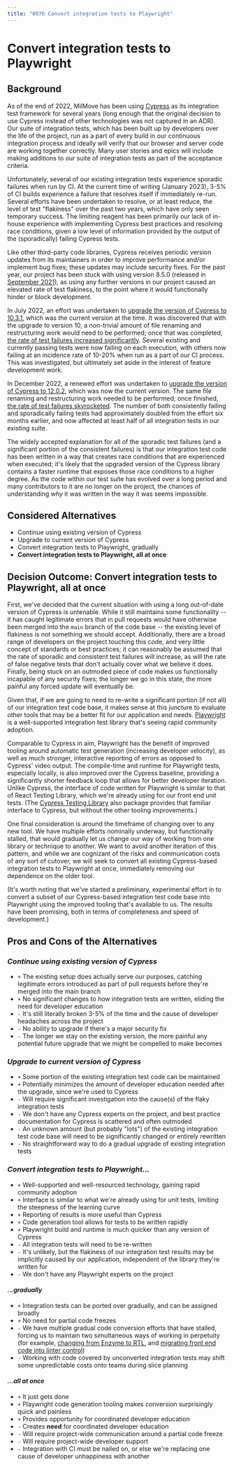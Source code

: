 ```yaml
---
title: "0076 Convert integration tests to Playwright"
---
```


# Convert integration tests to Playwright

## Background

As of the end of 2022, MilMove has been using [Cypress](https://www.cypress.io/) as its integration test framework for several years (long enough that the original decision to use Cypress instead of other technologies was not captured in an ADR). Our suite of integration tests, which has been built up by developers over the life of the project, run as a part of every build in our continuous integration process and ideally will verify that our browser and server code are working together correctly. Many user stories and epics will include making additions to our suite of integration tests as part of the acceptance criteria.

Unfortunately, several of our existing integration tests experience sporadic failures when run by CI. At the current time of writing (January 2023), 3-5% of CI builds experience a failure that resolves itself if immediately re-run. Several efforts have been undertaken to resolve, or at least reduce, the level of test "flakiness" over the past two years, which have only seen temporary success. The limiting reagent has been primarily our lack of in-house experience with implementing Cypress best practices and resolving race conditions, given a low level of information provided by the output of the (sporadically) failing Cypress tests.

Like other third-party code libraries, Cypress receives periodic version updates from its maintainers in order to improve performance and/or implement bug fixes; these updates may include security fixes. For the past year, our project has been stuck with using version 8.5.0 (released in [September 2021](https://docs.cypress.io/guides/references/changelog#8-5-0)), as using any further versions in our project caused an elevated rate of test flakiness, to the point where it would functionally hinder or block development.

In July 2022, an effort was undertaken to [upgrade the version of Cypress to 10.3.1](https://github.com/transcom/mymove/pull/8934), which was the current version at the time. It was discovered that with the upgrade to version 10, a non-trivial amount of file renaming and restructuring work would need to be performed; once that was completed, [the rate of test failures increased significantly](https://docs.google.com/spreadsheets/d/1AsBB8_EkQ1ltqM2a4zfdDs4EvTfqdN76slUrdXeH5LA/edit#gid=0). Several existing and currently passing tests were now failing on each execution, with others now failing at an incidence rate of 10-20% when run as a part of our CI process. This was investigated, but ultimately set aside in the interest of feature development work.

In December 2022, a renewed effort was undertaken to [upgrade the version of Cypress to 12.0.2](https://github.com/transcom/mymove/pull/9737), which was now the current version. The same file renaming and restructuring work needed to be performed; once finished, [the rate of test failures skyrocketed](https://docs.google.com/spreadsheets/d/1P2qvEZqdW9Wyg5McYAe7GNt64abSKjSU3pFhIsJneZE/edit#gid=1060625568). The number of both consistently failing and sporadically failing tests had approximately doubled from the effort six months earlier, and now affected at least half of all integration tests in our existing suite.

The widely accepted explanation for all of the sporadic test failures (and a significant portion of the consistent failures) is that our integration test code has been written in a way that creates race conditions that are experienced when executed; it's likely that the upgraded version of the Cypress library contains a faster runtime that exposes those race conditions to a higher degree. As the code within our test suite has evolved over a long period and many contributors to it are no longer on the project, the chances of understanding _why_ it was written in the way it was seems impossible.

## Considered Alternatives

- Continue using existing version of Cypress
- Upgrade to current version of Cypress
- Convert integration tests to Playwright, gradually
- **Convert integration tests to Playwright, all at once**

## Decision Outcome: Convert integration tests to Playwright, all at once

First, we've decided that the current situation with using a long out-of-date version of Cypress is untenable. While it still maintains some functionality -- it has caught legitimate errors that in pull requests would have otherwise been merged into the `main` branch of the code base -- the existing level of flakiness is not something we should accept. Additionally, there are a broad range of developers on the project touching this code, and very little concept of standards or best practices; it can reasonably be assumed that the rate of sporadic and consistent test failures will increase, as will the rate of false negative tests that don't actually cover what we believe it does. Finally, being stuck on an outmoded piece of code makes us functionally incapable of any security fixes; the longer we go in this state, the more painful any forced update will eventually be.

Given that, if we are going to need to re-write a significant portion (if not all) of our integration test code base, it makes sense at this juncture to evaluate other tools that may be a better fit for our application and needs. [Playwright](https://playwright.dev/) is a well-supported integration test library that's seeing rapid community adoption.

Comparable to Cypress in aim, Playwright has the benefit of improved tooling around automatic test generation (increasing developer velocity), as well as much stronger, interactive reporting of errors as opposed to Cypress' video output. The compile-time and runtime for Playwright tests, especially locally, is also improved over the Cypress baseline, providing a significantly shorter feedback loop that allows for better developer iteration. Unlike Cypress, the interface of code written for Playwright is similar to that of React Testing Library, which we're already using for our front end unit tests. (The [Cypress Testing Library](https://testing-library.com/docs/cypress-testing-library/intro/) also package provides that familiar interface to Cypress, but without the other tooling improvements.)

One final consideration is around the timeframe of changing over to any new tool. We have multiple efforts nominally underway, but functionally stalled, that would gradually let us change our way of working from one library or technique to another. We want to avoid another iteration of this pattern, and while we are cognizant of the risks and communication costs of any sort of cutover, we will seek to convert all existing Cypress-based integration tests to Playwright at once, immediately removing our dependence on the older tool.

(It's worth noting that we've started a preliminary, experimental effort in to convert a subset of our Cypress-based integration test code base into Playwright using the improved tooling that's available to us. The results have been promising, both in terms of completeness and speed of development.)

## Pros and Cons of the Alternatives

### _Continue using existing version of Cypress_

- `+` The existing setup does actually serve our purposes, catching legitimate errors introduced as part of pull requests before they're merged into the main branch
- `+` No significant changes to how integration tests are written, eliding the need for developer education
- `-` It's still literally broken 3-5% of the time and the cause of developer headaches across the project
- `-` No ability to upgrade if there's a major security fix
- `-` The longer we stay on the existing version, the more painful any potential future upgrade that we might be compelled to make becomes

### _Upgrade to current version of Cypress_

- `+` Some portion of the existing integration test code can be maintained
- `+` Potentially minimizes the amount of developer education needed after the upgrade, since we're used to Cypress
- `-` Will require significant investigation into the cause(s) of the flaky integration tests
- `-` We don't have any Cypress experts on the project, and best practice documentation for Cypress is scattered and often outmoded
- `-` An unknown amount (but probably "lots") of the existing integration test code base will need to be significantly changed or entirely rewritten
- `-` No straightforward way to do a gradual upgrade of existing integration tests

### _Convert integration tests to Playwright..._

- `+` Well-supported and well-resourced technology, gaining rapid community adoption
- `+` Interface is similar to what we're already using for unit tests, limiting the steepness of the learning curve
- `+` Reporting of results is more useful than Cypress
- `+` Code generation tool allows for tests to be written rapidly
- `+` Playwright build and runtime is much quicker than any version of Cypress
- `-` All integration tests will need to be re-written
- `-` It's unlikely, but the flakiness of our integration test results may be implicitly caused by our application, independent of the library they're written for
- `-` We don't have any Playwright experts on the project

#### _...gradually_

- `+` Integration tests can be ported over gradually, and can be assigned broadly
- `+` No need for partial code freezes
- `-` We have multiple gradual code conversion efforts that have stalled, forcing us to maintain two simultaneous ways of working in perpetuity (for example, [changing from Enzyme to RTL](https://transcom.github.io/mymove-docs/docs/frontend/testing/writing-frontend-tests-enzyme-and-react-testing-library#on-moving-from-enzyme-to-rtl), and [migrating front end code into linter control](https://transcom.github.io/mymove-docs/docs/adrs/frontend-file-org))
- `-` Working with code covered by unconverted integration tests may shift some unpredictable costs onto teams during slice planning

#### _...all at once_

- `+` It just gets done
- `+` Playwright code generation tooling makes conversion surprisingly quick and painless
- `+` Provides opportunity for coordinated developer education
- `-` Creates **need** for coordinated developer education
- `-` Will require project-wide communication around a partial code freeze
- `-` Will require project-wide developer support
- `-` Integration with CI must be nailed on, or else we're replacing one cause of developer unhappiness with another
